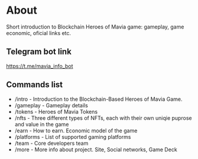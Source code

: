 # About
Short introduction to Blockchain Heroes of Mavia game: gameplay, game economic, oficial links etc.

## Telegram bot link
https://t.me/mavia_info_bot

## Commands list
- /intro - Introduction to the Blockchain-Based Heroes of Mavia Game.
- /gameplay - Gameplay details
- /tokens - Heroes of Mavia Tokens
- /nfts - Three different types of NFTs, each with their own uniqie puprose and value in the game
- /earn - How to earn. Economic model of the game
- /platforms - List of supported gaming platforms
- /team - Core developers team
- /more - More info about project. Site, Social networks, Game Deck